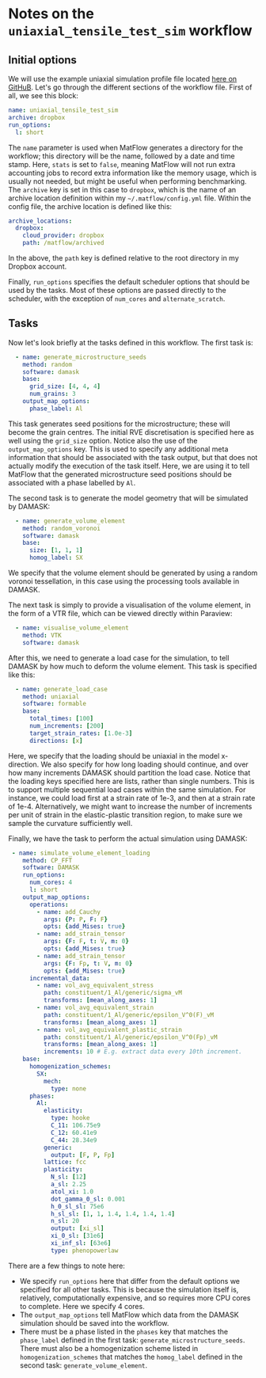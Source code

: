 # Notes on the `uniaxial_tensile_test_sim` workflow

## Initial options

We will use the example uniaxial simulation profile file located [here on GitHuB](https://github.com/LightForm-group/UoM-CSF-matflow/blob/master/workflows/uniaxial_tensile_test_sim.yml). Let's go through the different sections of the workflow file. First of all, we see this block:

```yaml
name: uniaxial_tensile_test_sim
archive: dropbox
run_options:
  l: short
```

The `name` parameter is used when MatFlow generates a directory for the workflow; this directory will be the name, followed by a date and time stamp. Here, `stats` is set to `false`, meaning MatFlow will not run extra accounting jobs to record extra information like the memory usage, which is usually not needed, but might be useful when performing benchmarking. The `archive` key is set in this case to `dropbox`, which is the name of an archive location definition within my `~/.matflow/config.yml` file. Within the config file, the archive location is defined like this:

```yaml
archive_locations:
  dropbox:
    cloud_provider: dropbox
    path: /matflow/archived
```

In the above, the `path` key is defined relative to the root directory in my Dropbox account.

Finally, `run_options` specifies the default scheduler options that should be used by the tasks. Most of these options are passed directly to the scheduler, with the exception of `num_cores` and `alternate_scratch`.

## Tasks

Now let's look briefly at the tasks defined in this workflow. The first task is:

```yaml
  - name: generate_microstructure_seeds
    method: random
    software: damask
    base:
      grid_size: [4, 4, 4]
      num_grains: 3
    output_map_options:
      phase_label: Al
```

This task generates seed positions for the microstructure; these will become the grain centres. The initial RVE discretisation is specified here as well using the `grid_size` option. Notice also the use of the `output_map_options` key. This is used to specify any additional meta information that should be associated with the task output, but that does not actually modify the execution of the task itself. Here, we are using it to tell MatFlow that the generated microstructure seed positions should be associated with a phase labelled by `Al`.

The second task is to generate the model geometry that will be simulated by DAMASK:
    
```yaml
  - name: generate_volume_element
    method: random_voronoi
    software: damask
    base:
      size: [1, 1, 1]
      homog_label: SX
```

We specify that the volume element should be generated by using a random voronoi tessellation, in this case using the processing tools available in DAMASK.

The next task is simply to provide a visualisation of the volume element, in the form of a VTR file, which can be viewed directly within Paraview:
    
```yaml
  - name: visualise_volume_element
    method: VTK
    software: damask
```

After this, we need to generate a load case for the simulation, to tell DAMASK by how much to deform the volume element. This task is specified like this:

```yaml
  - name: generate_load_case
    method: uniaxial
    software: formable
    base:
      total_times: [100]
      num_increments: [200]
      target_strain_rates: [1.0e-3]
      directions: [x]
```

Here, we specify that the loading should be uniaxial in the model x-direction. We also specify for how long loading should continue, and over how many increments DAMASK should partition the load case. Notice that the loading keys specified here are lists, rather than single numbers. This is to support multiple sequential load cases within the same simulation. For instance, we could load first at a strain rate of 1e-3, and then at a strain rate of 1e-4. Alternatively, we might want to increase the number of increments per unit of strain in the elastic-plastic transition region, to make sure we sample the curvature sufficiently well.

Finally, we have the task to perform the actual simulation using DAMASK:

```yaml
 - name: simulate_volume_element_loading
    method: CP_FFT
    software: DAMASK
    run_options:
      num_cores: 4
      l: short
    output_map_options:
      operations:
        - name: add_Cauchy
          args: {P: P, F: F}
          opts: {add_Mises: true}
        - name: add_strain_tensor
          args: {F: F, t: V, m: 0}
          opts: {add_Mises: true}          
        - name: add_strain_tensor
          args: {F: Fp, t: V, m: 0}
          opts: {add_Mises: true}
      incremental_data:
        - name: vol_avg_equivalent_stress
          path: constituent/1_Al/generic/sigma_vM
          transforms: [mean_along_axes: 1]
        - name: vol_avg_equivalent_strain
          path: constituent/1_Al/generic/epsilon_V^0(F)_vM
          transforms: [mean_along_axes: 1]
        - name: vol_avg_equivalent_plastic_strain
          path: constituent/1_Al/generic/epsilon_V^0(Fp)_vM
          transforms: [mean_along_axes: 1]
          increments: 10 # E.g. extract data every 10th increment.
    base:
      homogenization_schemes:
        SX:
          mech:
            type: none
      phases:
        Al:
          elasticity:
            type: hooke
            C_11: 106.75e9
            C_12: 60.41e9
            C_44: 28.34e9            
          generic:
            output: [F, P, Fp]
          lattice: fcc
          plasticity:
            N_sl: [12]
            a_sl: 2.25
            atol_xi: 1.0
            dot_gamma_0_sl: 0.001
            h_0_sl_sl: 75e6
            h_sl_sl: [1, 1, 1.4, 1.4, 1.4, 1.4]
            n_sl: 20
            output: [xi_sl]
            xi_0_sl: [31e6]
            xi_inf_sl: [63e6]
            type: phenopowerlaw
```

There are a few things to note here:
- We specify `run_options` here that differ from the default options we specified for all other tasks. This is because the simulation itself is, relatively, computationally expensive, and so requires more CPU cores to complete. Here we specify 4 cores.
- The `output_map_options` tell MatFlow which data from the DAMASK simulation should be saved into the workflow.
- There must be a phase listed in the `phases` key that matches the `phase_label` defined in the first task: `generate_microstructure_seeds`. There must also be a homogenization scheme listed in `homogenization_schemes` that matches the `homog_label` defined in the second task: `generate_volume_element`.
